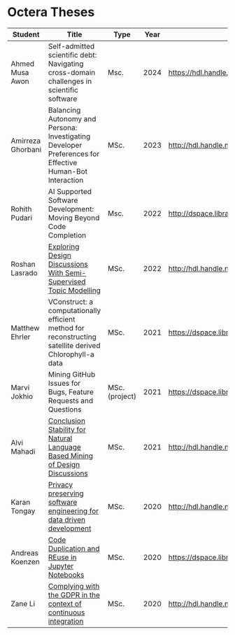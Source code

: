 # Octera Theses
| Student | Title | Type | Year | DSpace URL |
|----|----|----|---|---|
| Ahmed Musa Awon | Self-admitted scientific debt: Navigating cross-domain challenges in scientific software | Msc. | 2024 | https://hdl.handle.net/1828/20587 |
| Amirreza Ghorbani | Balancing Autonomy and Persona: Investigating Developer Preferences for Effective Human-Bot Interaction | MSc. | 2023 | http://hdl.handle.net/1828/15684 |
| Rohith Pudari | AI Supported Software Development: Moving Beyond Code Completion | Msc. | 2022 | http://dspace.library.uvic.ca/handle/1828/14155 |
| Roshan Lasrado | [Exploring Design Discussions With Semi-Supervised Topic Modelling](https://dspace.library.uvic.ca/bitstream/handle/1828/14092/Lasrado_Roshan_MSc_2022.pdf?sequence=1&isAllowed=y) | MSc. | 2022 | http://hdl.handle.net/1828/14092 |
| Matthew Ehrler | VConstruct: a computationally efficient method for reconstructing satellite derived Chlorophyll-a data | MSc. | 2021 | https://dspace.library.uvic.ca/handle/1828/13346 |
| Marvi Jokhio | Mining GitHub Issues for Bugs, Feature Requests and Questions | MSc. (project) | 2021 | https://dspace.library.uvic.ca/handle/1828/13592 |
| Alvi Mahadi | [Conclusion Stability for Natural Language Based Mining of Design Discussions](Thesis-AlviMahadi.pdf) | MSc. | 2021 | http://hdl.handle.net/1828/12672 |
| Karan Tongay | [Privacy preserving software engineering for data driven development](Privacy_preserving_software_engineering_for_data_driven_development.pdf) | MSc. | 2020 | http://hdl.handle.net/1828/12446 |
| Andreas Koenzen | [Code Duplication and REuse in Jupyter Notebooks](https://dspace.library.uvic.ca/handle/1828/12137) | MSc. | 2020 | https://dspace.library.uvic.ca/handle/1828/12137 |
| Zane Li | [Complying with the GDPR in the context of continuous integration](Ze_Shi_Li_MSc_2020.pdf) | MSc. | 2020 |http://hdl.handle.net/1828/11676 | 
